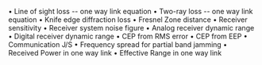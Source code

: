 •	Line of sight loss -- one way link equation
•	Two-ray loss -- one way link equation
•	Knife edge diffraction loss
•	Fresnel Zone distance
•	Receiver sensitivity
•	Receiver system noise figure
•	Analog receiver dynamic range
•	Digital receiver dynamic range
•	CEP from RMS error
•	CEP from EEP
•	Communication J/S
•	Frequency spread for partial band jamming
•	Received Power in one way link
•	Effective Range in one way link
